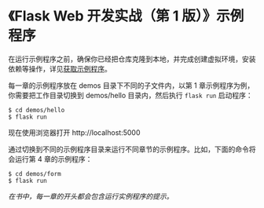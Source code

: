# 《Flask Web 开发实战（第 1 版）》示例程序

在运行示例程序之前，确保你已经把仓库克隆到本地，并完成创建虚拟环境，安装依赖等操作，详见[获取示例程序](/installation)。

每一章的示例程序放在 demos 目录下不同的子文件内，以第 1 章示例程序为例，你需要把工作目录切换到 demos/hello 目录内，然后执行 `flask run` 启动程序：

```
$ cd demos/hello
$ flask run
```

现在使用浏览器打开 http://localhost:5000

通过切换到不同的示例程序目录来运行不同章节的示例程序。比如，下面的命令将会运行第 4 章的示例程序：

```
$ cd demos/form
$ flask run
```

*在书中，每一章的开头都会包含运行实例程序的提示。* 
